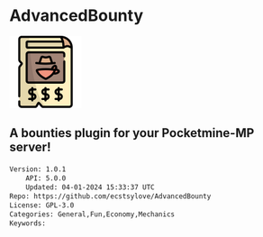 # AdvancedBounty
<img src="https://raw.githubusercontent.com/iLVOEWOCK/AdvancedBounty/ae97d5944e79c54bdefa6ccad06b0c4a00c06223/icon.png" width="128" height="128" />

## A bounties plugin for your Pocketmine-MP server!
```properties
Version: 1.0.1
    API: 5.0.0
    Updated: 04-01-2024 15:33:37 UTC
Repo: https://github.com/ecstsylove/AdvancedBounty
License: GPL-3.0
Categories: General,Fun,Economy,Mechanics
Keywords: 
```